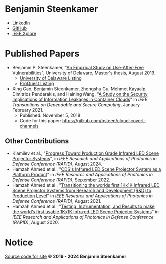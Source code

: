 # Benjamin Steenkamer
* [LinkedIn](https://linkedin.com/in/steenkamerben)
* [GitHub](https://github.com/bsteen)
* [IEEE Xplore](https://ieeexplore.ieee.org/author/37088505780)

# Published Papers
* Benjamin P. Steenkamer, "[An Empirical Study on Use-After-Free Vulnerabilities](https://udspace.udel.edu/bitstream/handle/19716/25078/Steenkamer_udel_0060M_13943.pdf)", University of Delaware, Master's thesis, August 2019.
    * [University of Delaware Listing](https://udspace.udel.edu/handle/19716/25078)
    * [ProQuest Listing](https://search.proquest.com/docview/2307785165)
* Xing Gao, Benjamin Steenkamer, Zhongshu Gu, Mehmet Kayaalp, Dimitrios Pendarakis, and Haining Wang, "[A Study on the Security Implications of Information Leakages in Container Clouds](https://ieeexplore.ieee.org/document/8523802)" in *IEEE Transactions on Dependable and Secure Computing*, January - February 2021.
    * Published: November 5, 2018
    * Code for this paper: <https://github.com/bsteen/cloud-covert-channels>

## Other Contributions
* Kiamilev et al., "[Progress Toward Production Grade Infrared LED Scene Projector Systems](https://ieeexplore.ieee.org/document/10646909)", in *IEEE Research and Applications of Photonics in Defense Conference (RAPID)*, August 2024.
* Hamzah Ahmed et al., "[CDS's Infrared LED Scene Projector System as a Platform Product](https://ieeexplore.ieee.org/document/9911585)" in *IEEE Research and Applications of Photonics in Defense Conference (RAPID)*, September 2022.
* Hamzah Ahmed et al., "[Transitioning the worlds first 1Kx1K Infrared LED Scene Projector Systems from Research and Development (R&D) to Production Level](https://ieeexplore.ieee.org/document/9521400)" in *IEEE Research and Applications of Photonics in Defense Conference (RAPID)*, August 2021.
* Hamzah Ahmed et al., "[Testing, Instrumentation, and Results to make the world’s first usable 1Kx1K Infrared LED Scene Projector Systems](https://ieeexplore.ieee.org/document/9195697)" in *IEEE Research and Applications of Photonics in Defense Conference (RAPID)*, August 2020.

# Notice
[Source code for site](https://github.com/bsteen/bsteen.github.io)
**© 2019 - 2024 Benjamin Steenkamer**
